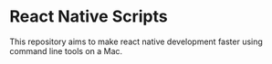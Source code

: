 # React Native Scripts

This repository aims to make react native development faster using command line tools on a Mac.
